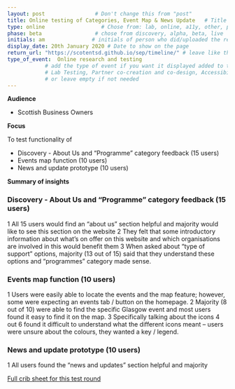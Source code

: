 ```yaml
---
layout: post                # Don't change this from "post"
title: Online testing of Categories, Event Map & News Update   # Title to show on the page
type: online                  # Chose from: lab, online, a11y, other, partner
phase: beta                 # chose from discovery, alpha, beta, live
initials: am               # initials of person who did/uploaded the research
display_date: 20th January 2020 # Date to show on the page
return_url: "https://scotentsd.github.io/sep/timeline/" # leave like this         
type_of_event:  Online research and testing            
            # add the type of event if you want it displayed added to the heading when the post if clicked on
            # Lab Testing, Partner co-creation and co-design, Accessibility, Online research and testing, Events, F2F and testing
            # or leave empty if not needed
---
```


**Audience**
- Scottish Business Owners


**Focus**

To test functionality of
- Discovery - About Us and “Programme” category feedback (15 users)
- Events map function (10 users)
- News and update prototype (10 users)

**Summary of insights**

### Discovery - About Us and “Programme” category feedback (15 users) ###


1 All 15 users would find an “about us” section helpful and majority would like to see this section on the website
2 They felt that some introductory information about what’s on offer on this website and which organisations are involved in this would benefit them
3 When asked about “type of support” options, majority (13 out of 15) said that they understand these options and “programmes” category made sense.

### Events map function (10 users) ###

1 Users were easily able to locate the events and the map feature; however, some were expecting an events tab / button on the homepage.
2 Majority (8 out of 10) were able to find the specific Glasgow event and most users found it easy to find it on the map.
3 Specifically talking about the icons 4 out 6 found it difficult to understand what the different icons meant – users were unsure about the colours, they wanted a key / legend.

### News and update prototype (10 users) ###
1 All users found the “news and updates” section helpful and majority 


[Full crib sheet for this test round](https://scotentsd.github.io/sep/files/SEP_UR_Analysis_Crib_Sheet_Jan_2020.pdf)
